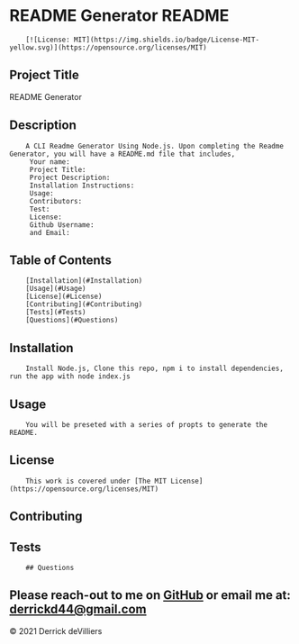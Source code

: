 # README Generator README

        [![License: MIT](https://img.shields.io/badge/License-MIT-yellow.svg)](https://opensource.org/licenses/MIT)

    
    
        

## Project Title  
README Generator 
            
## Description
        A CLI Readme Generator Using Node.js. Upon completing the Readme Generator, you will have a README.md file that includes,
         Your name:
         Project Title: 
         Project Description: 
         Installation Instructions: 
         Usage: 
         Contributors: 
         Test:
         License: 
         Github Username: 
         and Email:
## Table of Contents
        [Installation](#Installation)
        [Usage](#Usage)
        [License](#License)
        [Contributing](#Contributing)
        [Tests](#Tests)
        [Questions](#Questions)
## Installation
        Install Node.js, Clone this repo, npm i to install dependencies, run the app with node index.js
## Usage
        You will be preseted with a series of propts to generate the README.
## License
        This work is covered under [The MIT License](https://opensource.org/licenses/MIT)
## Contributing
        
## Tests
        

        ## Questions
Please reach-out to me on [GitHub](http://www.github.com/Dirk44) or email me at: [derrickd44@gmail.com](mailto:derrickd44@gmail.com)
---

    

© 2021 Derrick deVilliers
